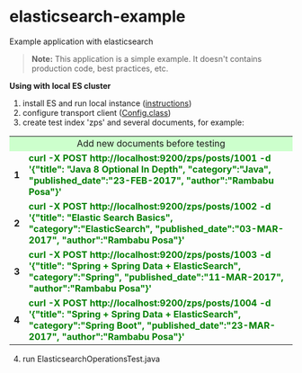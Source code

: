 # elasticsearch-example
Example application with elasticsearch

> **Note:** This application is a simple example. It doesn't contains production code, best practices, etc. 

**Using with local ES cluster**

1) install ES and run local instance ([instructions](https://www.elastic.co/guide/en/elasticsearch/reference/current/getting-started-install.html))
2) configure transport client ([Config.class](https://github.com/Paz1506/elasticsearch-example/blob/master/src/main/java/com/zaytsevp/elasticsearchexample/springdataexample/Config.java))
3) create test index 'zps' and several documents, for example:

<table width=100% align="center">
  <tr>
    <td bgcolor="#ccffcc" align="center" colspan="3">Add new documents before testing</td>
  </tr>
 <tr>
   <td width="5%"><b>1</b></td>
    <td><b><font color="green">curl -X POST http://localhost:9200/zps/posts/1001 -d '{"title": "Java 8 Optional In Depth", "category":"Java", "published_date":"23-FEB-2017", "author":"Rambabu Posa"}'</font></b></td>
  </tr>
  <tr>
    <td width="5%"><b>2</b></td>
    <td><b><font color="green">curl -X POST http://localhost:9200/zps/posts/1002 -d '{"title": "Elastic Search Basics", "category":"ElasticSearch", "published_date":"03-MAR-2017", "author":"Rambabu Posa"}'</font></b></td>
  </tr>
  <tr>
    <td width="5%"><b>3</b></td>
    <td><b><font color="green">curl -X POST http://localhost:9200/zps/posts/1003 -d '{"title": "Spring + Spring Data + ElasticSearch", "category":"Spring", "published_date":"11-MAR-2017", "author":"Rambabu Posa"}'</font></b></td>
  </tr>
  <tr>
    <td width="5%"><b>4</b></td>
    <td><b><font color="green">curl -X POST http://localhost:9200/zps/posts/1004 -d '{"title": "Spring + Spring Data + ElasticSearch", "category":"Spring Boot", "published_date":"23-MAR-2017", "author":"Rambabu Posa"}'</font></b></td>
  </tr>
  </table>
  
  4) run ElasticsearchOperationsTest.java
